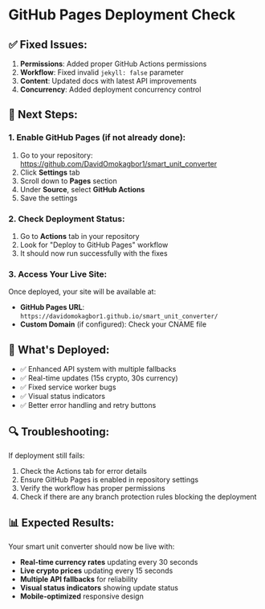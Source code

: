 # GitHub Pages Deployment Check

## ✅ Fixed Issues:

1. **Permissions**: Added proper GitHub Actions permissions
2. **Workflow**: Fixed invalid `jekyll: false` parameter
3. **Content**: Updated docs with latest API improvements
4. **Concurrency**: Added deployment concurrency control

## 🔧 Next Steps:

### 1. Enable GitHub Pages (if not already done):
1. Go to your repository: https://github.com/DavidOmokagbor1/smart_unit_converter
2. Click **Settings** tab
3. Scroll down to **Pages** section
4. Under **Source**, select **GitHub Actions**
5. Save the settings

### 2. Check Deployment Status:
1. Go to **Actions** tab in your repository
2. Look for "Deploy to GitHub Pages" workflow
3. It should now run successfully with the fixes

### 3. Access Your Live Site:
Once deployed, your site will be available at:
- **GitHub Pages URL**: `https://davidomokagbor1.github.io/smart_unit_converter/`
- **Custom Domain** (if configured): Check your CNAME file

## 🚀 What's Deployed:

- ✅ Enhanced API system with multiple fallbacks
- ✅ Real-time updates (15s crypto, 30s currency)
- ✅ Fixed service worker bugs
- ✅ Visual status indicators
- ✅ Better error handling and retry buttons

## 🔍 Troubleshooting:

If deployment still fails:
1. Check the Actions tab for error details
2. Ensure GitHub Pages is enabled in repository settings
3. Verify the workflow has proper permissions
4. Check if there are any branch protection rules blocking the deployment

## 📊 Expected Results:

Your smart unit converter should now be live with:
- **Real-time currency rates** updating every 30 seconds
- **Live crypto prices** updating every 15 seconds
- **Multiple API fallbacks** for reliability
- **Visual status indicators** showing update status
- **Mobile-optimized** responsive design
